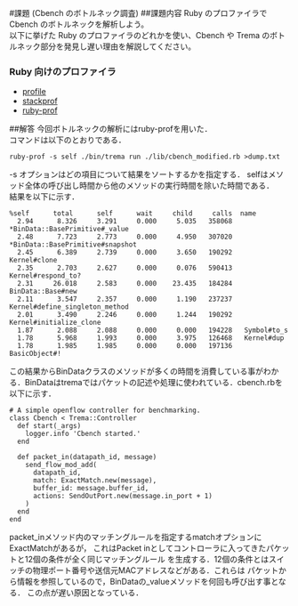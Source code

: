 #課題 (Cbench のボトルネック調査)
##課題内容
Ruby のプロファイラで Cbench のボトルネックを解析しよう。  
以下に挙げた Ruby のプロファイラのどれかを使い、Cbench や Trema のボトルネック部分を発見し遅い理由を解説してください。
### Ruby 向けのプロファイラ

* [profile](https://docs.ruby-lang.org/ja/2.1.0/library/profile.html)
* [stackprof](https://github.com/tmm1/stackprof)
* [ruby-prof](https://github.com/ruby-prof/ruby-prof)

##解答
今回ボトルネックの解析にはruby-profを用いた．  
コマンドは以下のとおりである．  
```
ruby-prof -s self ./bin/trema run ./lib/cbench_modified.rb >dump.txt
```
-s オプションはどの項目について結果をソートするかを指定する．
selfはメソッド全体の呼び出し時間から他のメソッドの実行時間を除いた時間である．  
結果を以下に示す．  
```
%self      total      self      wait     child     calls  name  
  2.94      8.326     3.291     0.000     5.035   358068  *BinData::BasePrimitive#_value  
  2.48      7.723     2.773     0.000     4.950   307020  *BinData::BasePrimitive#snapshot  
  2.45      6.389     2.739     0.000     3.650   190292   Kernel#clone  
  2.35      2.703     2.627     0.000     0.076   590413   Kernel#respond_to?  
  2.31     26.018     2.583     0.000    23.435   184284   BinData::Base#new  
  2.11      3.547     2.357     0.000     1.190   237237   Kernel#define_singleton_method  
  2.01      3.490     2.246     0.000     1.244   190292   Kernel#initialize_clone    
  1.87      2.088     2.088     0.000     0.000   194228   Symbol#to_s  
  1.78      5.968     1.993     0.000     3.975   126468   Kernel#dup  
  1.78      1.985     1.985     0.000     0.000   197136   BasicObject#!  
```
この結果からBinDataクラスのメソッドが多くの時間を消費している事がわかる．BinDataはtremaではパケットの記述や処理に使われている．cbench.rbを以下に示す．

```
# A simple openflow controller for benchmarking.
class Cbench < Trema::Controller
  def start(_args)
    logger.info 'Cbench started.'
  end

  def packet_in(datapath_id, message)
    send_flow_mod_add(
      datapath_id,
      match: ExactMatch.new(message),
      buffer_id: message.buffer_id,
      actions: SendOutPort.new(message.in_port + 1)
    )
  end
end
```
packet_inメソッド内のマッチングルールを指定するmatchオプションにExactMatchがあるが，
これはPacket inとしてコントローラに入ってきたパケットと12個の条件が全く同じマッチングルール
を生成する．12個の条件とはスイッチの物理ポート番号や送信元MACアドレスなどがある．これらは
パケットから情報を参照しているので，BinDataの\_valueメソッドを何回も呼び出す事となる．
この点が遅い原因となっている．
